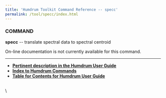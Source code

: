 ```yaml
---
title: 'Humdrum Toolkit Command Reference -- specc'
permalink: /tool/specc/index.html
---
```


### COMMAND

**specc** -- translate spectral data to spectral centroid

On-line documentation is not currently available for this command.

------------------------------------------------------------------------



-   [**Pertinent description in the Humdrum User
    Guide**](../guide34.html#Interval_Vectors_Using_the_iv_Command)
-   [**Index to Humdrum Commands**](../commands.toc.html)
-   [**Table for Contents for Humdrum User Guide**](../guide.toc.html)

\
\

